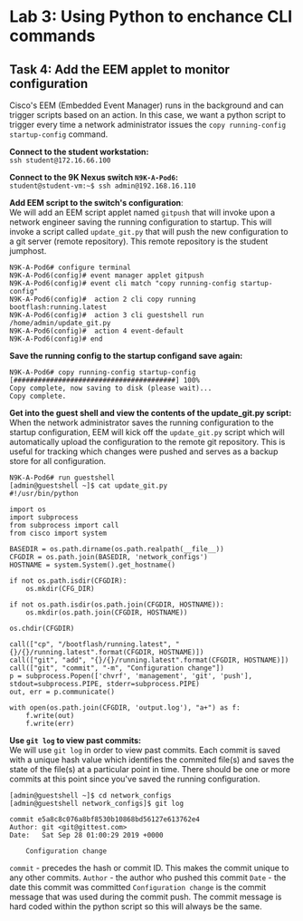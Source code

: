 # Lab 3: Using Python to enchance CLI commands

## Task 4: Add the EEM applet to monitor configuration
Cisco's EEM (Embedded Event Manager) runs in the background and can trigger scripts based on an action. In this case, we want a python script to trigger every time a network administrator issues the `copy running-config startup-config` command. 

**Connect to the student workstation:**  
`ssh student@172.16.66.100`

**Connect to the 9K Nexus switch `N9K-A-Pod6`:**     
`student@student-vm:~$ ssh admin@192.168.16.110`
 
 **Add EEM script to the switch's configuration**:  
 We will add an EEM script applet named `gitpush` that will invoke upon a network engineer saving the running configuration to startup. This will invoke a script called `update_git.py` that will push the new configuration to a git server (remote repository). This remote repository is the student jumphost.  

```
N9K-A-Pod6# configure terminal
N9K-A-Pod6(config)# event manager applet gitpush 
N9K-A-Pod6(config)# event cli match "copy running-config startup-config" 
N9K-A-Pod6(config)#  action 2 cli copy running bootflash:running.latest 
N9K-A-Pod6(config)#  action 3 cli guestshell run /home/admin/update_git.py 
N9K-A-Pod6(config)#  action 4 event-default 
N9K-A-Pod6(config)# end
```

**Save the running config to the startup configand save again:**
```
N9K-A-Pod6# copy running-config startup-config
[########################################] 100%
Copy complete, now saving to disk (please wait)...
Copy complete.
```

**Get into the guest shell and view the contents of the update_git.py script:**   
When the network administrator saves the running configuration to the startup configuration, EEM will kick off the `update_git.py` script which will automatically upload the configuration to the remote git repository. This is useful for tracking which changes were pushed and serves as a backup store for all configuration. 

```
N9K-A-Pod6# run guestshell
[admin@guestshell ~]$ cat update_git.py
#!/usr/bin/python

import os
import subprocess
from subprocess import call
from cisco import system

BASEDIR = os.path.dirname(os.path.realpath(__file__))
CFGDIR = os.path.join(BASEDIR, 'network_configs')
HOSTNAME = system.System().get_hostname()

if not os.path.isdir(CFGDIR):
    os.mkdir(CFG_DIR)

if not os.path.isdir(os.path.join(CFGDIR, HOSTNAME)):
    os.mkdir(os.path.join(CFGDIR, HOSTNAME))

os.chdir(CFGDIR)

call(["cp", "/bootflash/running.latest", "{}/{}/running.latest".format(CFGDIR, HOSTNAME)])
call(["git", "add", "{}/{}/running.latest".format(CFGDIR, HOSTNAME)])
call(["git", "commit", "-m", "Configuration change"])
p = subprocess.Popen(['chvrf', 'management', 'git', 'push'], stdout=subprocess.PIPE, stderr=subprocess.PIPE)
out, err = p.communicate()

with open(os.path.join(CFGDIR, 'output.log'), "a+") as f:
    f.write(out)
    f.write(err)
```

**Use `git log` to view past commits:**    
We will use `git log` in order to view past commits. Each commit is saved with a unique hash value which identifies the commited file(s) and saves the state of the file(s) at a particular point in time. There should be one or more commits at this point since you've saved the running configuration. 

```
[admin@guestshell ~]$ cd network_configs
[admin@guestshell network_configs]$ git log

commit e5a8c8c076a8bf8530b10868bd56127e613762e4
Author: git <git@gittest.com>
Date:   Sat Sep 28 01:00:29 2019 +0000

    Configuration change
```

`commit` - precedes the hash or commit ID. This makes the commit unique to any other commits. 
`Author` - the author who pushed this commit
`Date` - the date this commit was committed 
`Configuration change` is the commit message that was used during the commit push.  The commit message is hard coded within the python script so this will always be the same.
